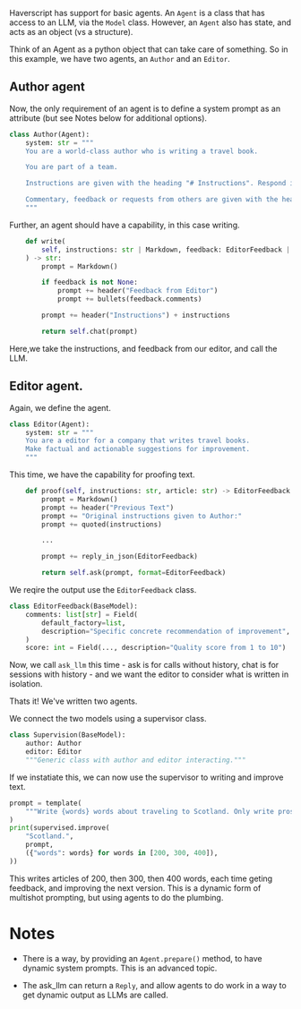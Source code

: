 Haverscript has support for basic agents. An `Agent` is a class that has access
to an LLM, via the `Model` class. However, an `Agent` also has state, and acts
as an object (vs a structure).

Think of an Agent as a python object that can take care of something. So in this
example, we have two agents, an `Author` and an `Editor`.

## Author agent

Now, the only requirement of an agent is to define a system prompt as
an attribute (but see Notes below for additional options).

```python
class Author(Agent):
    system: str = """
    You are a world-class author who is writing a travel book.

    You are part of a team.

    Instructions are given with the heading "# Instructions". Respond in the requested format.

    Commentary, feedback or requests from others are given with the heading "# Feedback from ..."
    """
```

Further, an agent should have a capability, in this case writing.

```python
    def write(
        self, instructions: str | Markdown, feedback: EditorFeedback | None = None
    ) -> str:
        prompt = Markdown()

        if feedback is not None:
            prompt += header("Feedback from Editor")
            prompt += bullets(feedback.comments)

        prompt += header("Instructions") + instructions

        return self.chat(prompt)
```


Here,we take the instructions, and feedback from our editor, and call the LLM.

## Editor agent.

Again, we define the agent.

```python
class Editor(Agent):
    system: str = """
    You are a editor for a company that writes travel books.
    Make factual and actionable suggestions for improvement.
    """
```

This time, we have the capability for proofing text.

```python
    def proof(self, instructions: str, article: str) -> EditorFeedback:
        prompt = Markdown()
        prompt += header("Previous Text")
        prompt += "Original instructions given to Author:"
        prompt += quoted(instructions)

        ...

        prompt += reply_in_json(EditorFeedback)

        return self.ask(prompt, format=EditorFeedback)
```

We reqire the output use the `EditorFeedback` class.

```python
class EditorFeedback(BaseModel):
    comments: list[str] = Field(
        default_factory=list,
        description="Specific concrete recommendation of improvement",
    )
    score: int = Field(..., description="Quality score from 1 to 10")
```

Now, we call `ask_llm` this time - ask is for calls without history,
chat is for sessions with history - and we want the editor to consider
what is written in isolation.

Thats it! We've written two agents.

We connect the two models using a supervisor class.

```python
class Supervision(BaseModel):
    author: Author
    editor: Editor
    """Generic class with author and editor interacting."""
```

If we instatiate this, we can now use the supervisor to writing
and improve text.


```python
prompt = template(
    """Write {words} words about traveling to Scotland. Only write prose. No titles or lists."""
)
print(supervised.improve(
    "Scotland.",
    prompt,
    ({"words": words} for words in [200, 300, 400]),
))
```

This writes articles of 200, then 300, then 400 words, each time geting feedback,
and improving the next version. This is a dynamic form of multishot prompting,
but using agents to do the plumbing.

# Notes

- There is a way, by providing an `Agent.prepare()` method, to have
dynamic system prompts. This is an advanced topic.

- The ask_llm can return a `Reply`, and allow agents to do work in 
a way to get dynamic output as LLMs are called.
